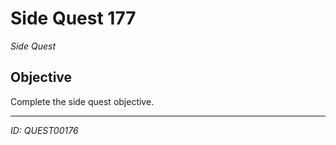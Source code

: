 # Side Quest 177

*Side Quest*

## Objective
Complete the side quest objective.

---
*ID: QUEST00176*